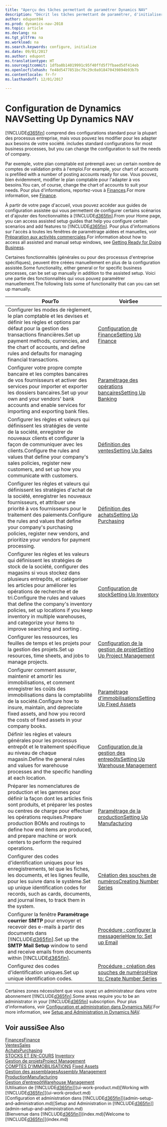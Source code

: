 ```yaml
---
title: "Aperçu des tâches permettant de paramétrer Dynamics NAV"
description: "Décrit les tâches permettant de paramétrer, d'initialiser et de configurer Dynamics NAV selon vos besoins."
author: edupont04
ms.prod: dynamics-nav-2018
ms.topic: article
ms.devlang: na
ms.tgt_pltfrm: na
ms.workload: na
ms.search.keywords: configure, initialize
ms.date: 09/01/2017
ms.author: edupont
ms.translationtype: HT
ms.sourcegitcommit: 1dfba8b14019991c95f40ffd5f7fbaed5df414eb
ms.openlocfilehash: fe48d5477851bc79c29c0a918470439894b93b7b
ms.contentlocale: fr-fr
ms.lasthandoff: 12/01/2017

---
```

# <a name="setting-up-dynamics-nav"></a><span data-ttu-id="8bdb1-103">Configuration de Dynamics NAV</span><span class="sxs-lookup"><span data-stu-id="8bdb1-103">Setting Up Dynamics NAV</span></span>
[!INCLUDE[d365fin](includes/d365fin_md.md)]<span data-ttu-id="8bdb1-104"> comprend des configurations standard pour la plupart des processus entreprise, mais vous pouvez les modifier pour les adapter aux besoins de votre société.</span><span class="sxs-lookup"><span data-stu-id="8bdb1-104"> includes standard configurations for most business processes, but you can change the configuration to suit the needs of company.</span></span>

<span data-ttu-id="8bdb1-105">Par exemple, votre plan comptable est prérempli avec un certain nombre de comptes de validation prêts à l'emploi.</span><span class="sxs-lookup"><span data-stu-id="8bdb1-105">For example, your chart of accounts is prefilled with a number of posting accounts ready for use.</span></span> <span data-ttu-id="8bdb1-106">Vous pouvez, bien évidemment, modifier le plan comptable pour l'adapter à vos besoins.</span><span class="sxs-lookup"><span data-stu-id="8bdb1-106">You can, of course, change the chart of accounts to suit your needs.</span></span> <span data-ttu-id="8bdb1-107">Pour plus d'informations, reportez-vous à [Finances](finance.md).</span><span class="sxs-lookup"><span data-stu-id="8bdb1-107">For more information, see [Finance](finance.md).</span></span>

<span data-ttu-id="8bdb1-108">À partir de votre page d'accueil, vous pouvez accéder aux guides de configuration assistée qui vous permettent de configurer certains scénarios et d'ajouter des fonctionnalités à [!INCLUDE[d365fin](includes/d365fin_md.md)].</span><span class="sxs-lookup"><span data-stu-id="8bdb1-108">From your Home page, you can access assisted setup guides that help you configure certain scenarios and add features to [!INCLUDE[d365fin](includes/d365fin_md.md)].</span></span> <span data-ttu-id="8bdb1-109">Pour plus d'informations sur l'accès à toutes les fenêtres de paramétrage aidées et manuelles, voir [Préparation aux activités commerciales](ui-get-ready-business.md).</span><span class="sxs-lookup"><span data-stu-id="8bdb1-109">For information about how to access all assisted and manual setup windows, see [Getting Ready for Doing Business](ui-get-ready-business.md).</span></span>

<span data-ttu-id="8bdb1-110">Certaines fonctionnalités (générales ou pour des processus d'entreprise spécifiques), peuvent être créées manuellement en plus de la configuration assistée.</span><span class="sxs-lookup"><span data-stu-id="8bdb1-110">Some functionality, either general or for specific business processes, can be set up manually in addition to the assisted setup.</span></span> <span data-ttu-id="8bdb1-111">Voici une partie des fonctionnalités qui vous pouvez paramétrer manuellement.</span><span class="sxs-lookup"><span data-stu-id="8bdb1-111">The following lists some of functionality that can you can set up manually.</span></span>

| <span data-ttu-id="8bdb1-112">Pour</span><span class="sxs-lookup"><span data-stu-id="8bdb1-112">To</span></span> | <span data-ttu-id="8bdb1-113">Voir</span><span class="sxs-lookup"><span data-stu-id="8bdb1-113">See</span></span> |
| --- | --- |
| <span data-ttu-id="8bdb1-114">Configurer les modes de règlement, le plan comptable et les devises et définir les règles et options par défaut pour la gestion des transactions financières.</span><span class="sxs-lookup"><span data-stu-id="8bdb1-114">Set up payment methods, currencies, and the chart of accounts, and define rules and defaults for managing financial transactions.</span></span> |[<span data-ttu-id="8bdb1-115">Configuration de Finance</span><span class="sxs-lookup"><span data-stu-id="8bdb1-115">Setting Up Finance</span></span>](finance-setup-finance.md) |
| <span data-ttu-id="8bdb1-116">Configurer votre propre compte bancaire et les comptes bancaires de vos fournisseurs et activer des services pour importer et exporter les dossiers bancaires.</span><span class="sxs-lookup"><span data-stu-id="8bdb1-116">Set up your own and your vendors' bank accounts and enable services for importing and exporting bank files.</span></span> |[<span data-ttu-id="8bdb1-117">Paramétrage des opérations bancaires</span><span class="sxs-lookup"><span data-stu-id="8bdb1-117">Setting Up Banking</span></span>](bank-setup-banking.md) |
| <span data-ttu-id="8bdb1-118">Configurer les règles et valeurs qui définissent les stratégies de vente de la société, enregistrer de nouveaux clients et configurer la façon de communiquer avec les clients.</span><span class="sxs-lookup"><span data-stu-id="8bdb1-118">Configure the rules and values that define your company's sales policies, register new customers, and set up how you communicate with customers.</span></span> |[<span data-ttu-id="8bdb1-119">Définition des ventes</span><span class="sxs-lookup"><span data-stu-id="8bdb1-119">Setting Up Sales</span></span>](sales-setup-sales.md) |
| <span data-ttu-id="8bdb1-120">Configurer les règles et valeurs qui définissent les stratégies d'achat de la société, enregistrer les nouveaux fournisseurs, et attribuer une priorité à vos fournisseurs pour le traitement des paiements.</span><span class="sxs-lookup"><span data-stu-id="8bdb1-120">Configure the rules and values that define your company's purchasing policies, register new vendors, and prioritize your vendors for payment processing.</span></span> |[<span data-ttu-id="8bdb1-121">Définition des achats</span><span class="sxs-lookup"><span data-stu-id="8bdb1-121">Setting Up Purchasing</span></span>](purchasing-setup-purchasing.md) |
| <span data-ttu-id="8bdb1-122">Configurer les règles et les valeurs qui définissent les stratégies de stock de la société, configurer des magasins si vous stockez dans plusieurs entrepôts, et catégoriser les articles pour améliorer les opérations de recherche et de tri.</span><span class="sxs-lookup"><span data-stu-id="8bdb1-122">Configure the rules and values that define the company's inventory policies, set up locations if you keep inventory in multiple warehouses, and categorize your items to improve searching and sorting .</span></span> |[<span data-ttu-id="8bdb1-123">Configuration de stock</span><span class="sxs-lookup"><span data-stu-id="8bdb1-123">Setting Up Inventory</span></span>](inventory-setup-inventory.md) |
| <span data-ttu-id="8bdb1-124">Configurer les ressources, les feuilles de temps et les projets pour la gestion des projets.</span><span class="sxs-lookup"><span data-stu-id="8bdb1-124">Set up resources, time sheets, and jobs to manage projects.</span></span> |[<span data-ttu-id="8bdb1-125">Configuration de la gestion de projet</span><span class="sxs-lookup"><span data-stu-id="8bdb1-125">Setting Up Project Management</span></span>](projects-setup-projects.md) |
| <span data-ttu-id="8bdb1-126">Configurer comment assurer, maintenir et amortir les immobilisations, et comment enregistrer les coûts des immobilisations dans la comptabilité de la société.</span><span class="sxs-lookup"><span data-stu-id="8bdb1-126">Configure how to insure, maintain, and depreciate fixed assets, and how you record the costs of fixed assets in your company books.</span></span> |[<span data-ttu-id="8bdb1-127">Paramétrage d'immobilisations</span><span class="sxs-lookup"><span data-stu-id="8bdb1-127">Setting Up Fixed Assets</span></span>](fa-setup.md) |
|<span data-ttu-id="8bdb1-128">Définir les règles et valeurs générales pour les processus entrepôt et le traitement spécifique au niveau de chaque magasin.</span><span class="sxs-lookup"><span data-stu-id="8bdb1-128">Define the general rules and values for warehouse processes and the specific handling at each location.</span></span>|[<span data-ttu-id="8bdb1-129">Configuration de la gestion des entrepôts</span><span class="sxs-lookup"><span data-stu-id="8bdb1-129">Setting Up Warehouse Management</span></span>](warehouse-setup-warehouse.md)|
|<span data-ttu-id="8bdb1-130">Préparer les nomenclatures de production et les gammes pour définir la façon dont les articles finis sont produits, et préparer les postes ou centres de charge pour effectuer les opérations requises.</span><span class="sxs-lookup"><span data-stu-id="8bdb1-130">Prepare production BOMs and routings to define how end items are produced, and prepare machine or work centers to perform the required operations.</span></span>|[<span data-ttu-id="8bdb1-131">Paramétrage de la production</span><span class="sxs-lookup"><span data-stu-id="8bdb1-131">Setting Up Manufacturing</span></span>](production-configure-production-processes.md)|
| <span data-ttu-id="8bdb1-132">Configurer des codes d'identification uniques pour les enregistrements, tel que les fiches, les documents, et les lignes feuille, pour les suivre dans le système.</span><span class="sxs-lookup"><span data-stu-id="8bdb1-132">Set up unique identification codes for records, such as cards, documents, and journal lines, to track them in the system.</span></span> |[<span data-ttu-id="8bdb1-133">Création des souches de numéros</span><span class="sxs-lookup"><span data-stu-id="8bdb1-133">Creating Number Series</span></span>](ui-create-number-series.md) |
| <span data-ttu-id="8bdb1-134">Configurer la fenêtre **Paramétrage courrier SMTP** pour envoyer et recevoir des e-mails à partir des documents dans [!INCLUDE[d365fin](includes/d365fin_md.md)].</span><span class="sxs-lookup"><span data-stu-id="8bdb1-134">Set up the **SMTP Mail Setup** window to send and receive emails from documents within [!INCLUDE[d365fin](includes/d365fin_md.md)].</span></span> |[<span data-ttu-id="8bdb1-135">Procédure : configurer la messagerie</span><span class="sxs-lookup"><span data-stu-id="8bdb1-135">How to: Set up Email</span></span>](madeira-how-setup-email.md) |
| <span data-ttu-id="8bdb1-136">Configurez des codes d'identification uniques.</span><span class="sxs-lookup"><span data-stu-id="8bdb1-136">Set up unique identification codes.</span></span> |[<span data-ttu-id="8bdb1-137">Procédure : création des souches de numéros</span><span class="sxs-lookup"><span data-stu-id="8bdb1-137">How to: Create Number Series</span></span>](ui-create-number-series.md) |

<span data-ttu-id="8bdb1-138">Certaines zones nécessitent que vous soyez un administrateur dans votre abonnement [!INCLUDE[d365fin](includes/d365fin_md.md)].</span><span class="sxs-lookup"><span data-stu-id="8bdb1-138">Some areas require you to be an administrator in your [!INCLUDE[d365fin](includes/d365fin_md.md)] subscription.</span></span> <span data-ttu-id="8bdb1-139">Pour plus d'informations, voir [Configuration et administration dans Dynamics NAV](admin-setup-and-administration.md).</span><span class="sxs-lookup"><span data-stu-id="8bdb1-139">For more information, see [Setup and Administration in Dynamics NAV](admin-setup-and-administration.md).</span></span>  

## <a name="see-also"></a><span data-ttu-id="8bdb1-140">Voir aussi</span><span class="sxs-lookup"><span data-stu-id="8bdb1-140">See Also</span></span>
[<span data-ttu-id="8bdb1-141">Finances</span><span class="sxs-lookup"><span data-stu-id="8bdb1-141">Finance</span></span>](finance.md)  
[<span data-ttu-id="8bdb1-142">Ventes</span><span class="sxs-lookup"><span data-stu-id="8bdb1-142">Sales</span></span>](sales-manage-sales.md)  
[<span data-ttu-id="8bdb1-143">Achats</span><span class="sxs-lookup"><span data-stu-id="8bdb1-143">Purchasing</span></span>](purchasing-manage-purchasing.md)  
<span data-ttu-id="8bdb1-144">[STOCKS ET EN-COURS](inventory-manage-inventory.md)  </span><span class="sxs-lookup"><span data-stu-id="8bdb1-144">[Inventory](inventory-manage-inventory.md)  </span></span>  
[<span data-ttu-id="8bdb1-145">Gestion de projets</span><span class="sxs-lookup"><span data-stu-id="8bdb1-145">Project Management</span></span>](projects-manage-projects.md)  
<span data-ttu-id="8bdb1-146">[COMPTES D'IMMOBILISATIONS](fa-manage.md)  </span><span class="sxs-lookup"><span data-stu-id="8bdb1-146">[Fixed Assets](fa-manage.md)  </span></span>  
[<span data-ttu-id="8bdb1-147">Gestion des assemblages</span><span class="sxs-lookup"><span data-stu-id="8bdb1-147">Assembly Management</span></span>](assembly-assemble-items.md)  
[<span data-ttu-id="8bdb1-148">Production</span><span class="sxs-lookup"><span data-stu-id="8bdb1-148">Manufacturing</span></span>](production-manage-manufacturing.md)  
[<span data-ttu-id="8bdb1-149">Gestion d’entrepôt</span><span class="sxs-lookup"><span data-stu-id="8bdb1-149">Warehouse Management</span></span>](warehouse-manage-warehouse.md)  
<span data-ttu-id="8bdb1-150">[Utilisation de [!INCLUDE[d365fin](includes/d365fin_md.md)]](ui-work-product.md)</span><span class="sxs-lookup"><span data-stu-id="8bdb1-150">[Working with [!INCLUDE[d365fin](includes/d365fin_md.md)]](ui-work-product.md)</span></span>  
<span data-ttu-id="8bdb1-151">[Configuration et administration dans [!INCLUDE[d365fin](includes/d365fin_md.md)]](admin-setup-and-administration.md)</span><span class="sxs-lookup"><span data-stu-id="8bdb1-151">[Setup and Administration in [!INCLUDE[d365fin](includes/d365fin_md.md)]](admin-setup-and-administration.md)</span></span>  
<span data-ttu-id="8bdb1-152">[Bienvenue dans [!INCLUDE[d365fin](includes/d365fin_md.md)]](index.md)</span><span class="sxs-lookup"><span data-stu-id="8bdb1-152">[Welcome to [!INCLUDE[d365fin](includes/d365fin_md.md)]](index.md)</span></span>  

